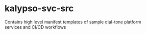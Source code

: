 # kalypso-svc-src
Contains high level manifest templates of sample dial-tone platform services and CI/CD workflows
